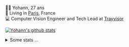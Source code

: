 <p>
  👨🏻 <bold>Yohann</bold>, 27 ans<br/>
  💼 Living in <a href="https://www.google.com/maps?q=paris">Paris</a>, France<br/>
  💻 Computer Vision Engineer and Tech Lead at <a href="https://trayvisor.com/">Trayvisor</a><br/>
</p>

<a href="https://github.com/anuraghazra/github-readme-stats"><img align="center" src="https://github-readme-stats-go94hl40s-yohann84l.vercel.app//api?username=yohann84L&show_icons=true&include_all_commits=true" alt="Yohann's github stats" /> </a>


<details>
  <summary>Some stats ...</summary><br/>
  

<!--START_SECTION:waka-->
![Code Time](http://img.shields.io/badge/Code%20Time-336%20hrs%2039%20mins-blue)

![Profile Views](http://img.shields.io/badge/Profile%20Views-0-blue)

**🐱 My GitHub Data** 

> 🏆 1,624 Contributions in the Year 2022
 > 
> 📦 440.5 kB Used in GitHub's Storage 
 > 
> 🚫 Not Opted to Hire
 > 
> 📜 24 Public Repositories 
 > 
> 🔑 21 Private Repositories  
 > 
**I'm an Early 🐤** 

```text
🌞 Morning    301 commits    ████████░░░░░░░░░░░░░░░░░   34.2% 
🌆 Daytime    480 commits    █████████████░░░░░░░░░░░░   54.55% 
🌃 Evening    97 commits     ██░░░░░░░░░░░░░░░░░░░░░░░   11.02% 
🌙 Night      2 commits      ░░░░░░░░░░░░░░░░░░░░░░░░░   0.23%

```
📅 **I'm Most Productive on Tuesday** 

```text
Monday       132 commits    ███░░░░░░░░░░░░░░░░░░░░░░   15.0% 
Tuesday      197 commits    █████░░░░░░░░░░░░░░░░░░░░   22.39% 
Wednesday    181 commits    █████░░░░░░░░░░░░░░░░░░░░   20.57% 
Thursday     160 commits    ████░░░░░░░░░░░░░░░░░░░░░   18.18% 
Friday       196 commits    █████░░░░░░░░░░░░░░░░░░░░   22.27% 
Saturday     14 commits     ░░░░░░░░░░░░░░░░░░░░░░░░░   1.59% 
Sunday       0 commits      ░░░░░░░░░░░░░░░░░░░░░░░░░   0.0%

```


📊 **This Week I Spent My Time On** 

```text
⌚︎ Time Zone: Europe/Paris

💬 Programming Languages: 
JavaScript               19 hrs 37 mins      ███████████████████████░░   95.12% 
Python                   44 mins             █░░░░░░░░░░░░░░░░░░░░░░░░   3.6% 
TypeScript               12 mins             ░░░░░░░░░░░░░░░░░░░░░░░░░   0.98% 
SQL                      2 mins              ░░░░░░░░░░░░░░░░░░░░░░░░░   0.18% 
JSON                     1 min               ░░░░░░░░░░░░░░░░░░░░░░░░░   0.09%

🔥 Editors: 
WebStorm                 19 hrs 51 mins      ████████████████████████░   96.2% 
PyCharm                  47 mins             █░░░░░░░░░░░░░░░░░░░░░░░░   3.8%

💻 Operating System: 
Mac                      20 hrs 38 mins      █████████████████████████   100.0%

```

**I Mostly Code in Python** 

```text
Python                   18 repos            ██████████████░░░░░░░░░░░   56.25% 
Java                     6 repos             ████░░░░░░░░░░░░░░░░░░░░░   18.75% 
JavaScript               2 repos             █░░░░░░░░░░░░░░░░░░░░░░░░   6.25% 
R                        2 repos             █░░░░░░░░░░░░░░░░░░░░░░░░   6.25% 
HTML                     1 repo              ░░░░░░░░░░░░░░░░░░░░░░░░░   3.12%

```



 Last Updated on 27/12/2022 01:35:47 UTC
<!--END_SECTION:waka-->

